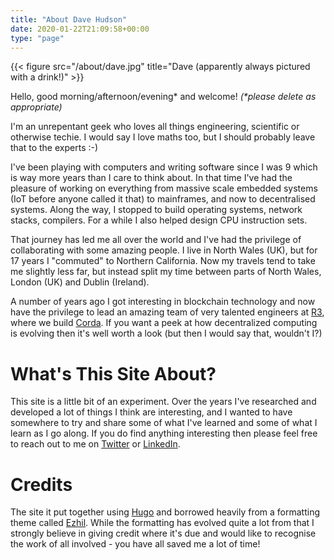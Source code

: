 ```yaml
---
title: "About Dave Hudson"
date: 2020-01-22T21:09:58+00:00
type: "page"
---
```

{{< figure src="/about/dave.jpg" title="Dave (apparently always pictured with a drink!)" >}}

Hello, good morning/afternoon/evening\* and welcome! _(\*please delete as appropriate)_

I'm an unrepentant geek who loves all things engineering, scientific or otherwise techie.  I would say I love maths
too, but I should probably leave that to the experts :-)

I've been playing with computers and writing software since I was 9 which is way more years than I care to think about.
In that time I've had the pleasure of working on everything from massive scale embedded systems (IoT before anyone called
it that) to mainframes, and now to decentralised systems.  Along the way, I stopped to build operating systems,
network stacks, compilers.  For a while I also helped design CPU instruction sets.

That journey has led me all over the world and I've had the privilege of collaborating with some amazing people.  I live
in North Wales (UK), but for 17 years I "commuted" to Northern California.  Now my travels tend to take me slightly
less far, but instead split my time between parts of North Wales, London (UK) and Dublin (Ireland).

A number of years ago I got interesting in blockchain technology and now have the privilege to lead an amazing team of
very talented engineers at [R3](http://r3.com), where we build [Corda](http://corda.net).  If you want a peek at how
decentralized computing is evolving then it's well worth a look (but then I would say that, wouldn't I?)

# What's This Site About?

This site is a little bit of an experiment.  Over the years I've researched and developed a lot of things I think are
interesting, and I wanted to have somewhere to try and share some of what I've learned and some of what I learn as I go along.
If you do find anything interesting then please feel free to reach out to me on [Twitter](http://twitter.com/hashingitcom)
or [LinkedIn](http://linkedin.com/in/davejh/).

# Credits

The site it put together using [Hugo](http://gohugo.io) and borrowed heavily from a formatting theme called
[Ezhil](http://themes.gohugo.io/ezhil/).  While the formatting has evolved quite a lot from that I strongly
believe in giving credit where it's due and would like to recognise the work of all involved - you have all saved me
a lot of time!
